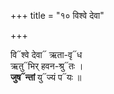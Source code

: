 +++
title = "१० विश्वे देवा"

+++

वि᳓श्वे देवा᳓ ऋता-वृ᳓ध  
ऋतु᳓भिर् हवन-श्रु᳓तः ।  
**जुष᳓न्तां** यु᳓ज्यं प᳓यः ॥

